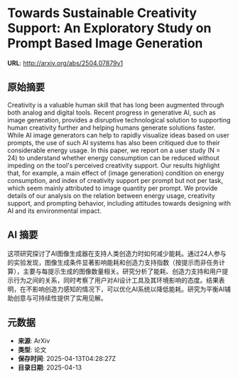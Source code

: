 # Towards Sustainable Creativity Support: An Exploratory Study on Prompt Based Image Generation

**URL**: http://arxiv.org/abs/2504.07879v1

## 原始摘要

Creativity is a valuable human skill that has long been augmented through
both analog and digital tools. Recent progress in generative AI, such as image
generation, provides a disruptive technological solution to supporting human
creativity further and helping humans generate solutions faster. While AI image
generators can help to rapidly visualize ideas based on user prompts, the use
of such AI systems has also been critiqued due to their considerable energy
usage. In this paper, we report on a user study (N = 24) to understand whether
energy consumption can be reduced without impeding on the tool's perceived
creativity support. Our results highlight that, for example, a main effect of
(image generation) condition on energy consumption, and index of creativity
support per prompt but not per task, which seem mainly attributed to image
quantity per prompt. We provide details of our analysis on the relation between
energy usage, creativity support, and prompting behavior, including attitudes
towards designing with AI and its environmental impact.


## AI 摘要

这项研究探讨了AI图像生成器在支持人类创造力时如何减少能耗。通过24人参与的实验发现，图像生成条件显著影响能耗和创造力支持指数（按提示而非任务计算），主要与每提示生成的图像数量相关。研究分析了能耗、创造力支持和用户提示行为之间的关系，同时考察了用户对AI设计工具及其环境影响的态度。结果表明，在不影响创造力感知的情况下，可以优化AI系统以降低能耗。研究为平衡AI辅助创意与可持续性提供了实用见解。

## 元数据

- **来源**: ArXiv
- **类型**: 论文
- **保存时间**: 2025-04-13T04:28:27Z
- **目录日期**: 2025-04-13
